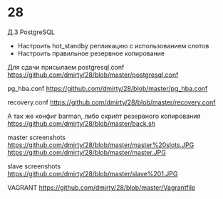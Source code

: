 # 28
Д.З
PostgreSQL
- Настроить hot_standby репликацию с использованием слотов
- Настроить правильное резервное копирование

Для сдачи присылаем 
postgresql.conf https://github.com/dmirty/28/blob/master/postgresql.conf

pg_hba.conf https://github.com/dmirty/28/blob/master/pg_hba.conf

recovery.conf https://github.com/dmirty/28/blob/master/recovery.conf


А так же конфиг barman, либо скрипт резервного копирования
https://github.com/dmirty/28/blob/master/back.sh

master screenshots https://github.com/dmirty/28/blob/master/master%20slots.JPG
https://github.com/dmirty/28/blob/master/master.JPG

slave screenshots https://github.com/dmirty/28/blob/master/slave%201.JPG

VAGRANT https://github.com/dmirty/28/blob/master/Vagrantfile
